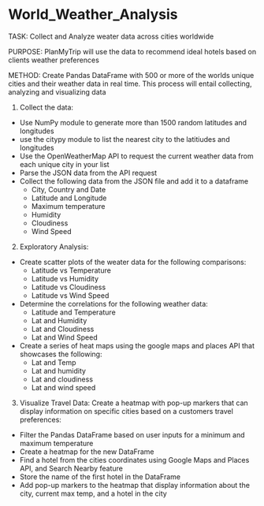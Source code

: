 # World_Weather_Analysis

TASK: Collect and Analyze weater data across cities worldwide

PURPOSE: PlanMyTrip will use the data to recommend ideal hotels based on clients weather preferences

METHOD: Create Pandas DataFrame with 500 or more of the worlds unique cities and their weather data in real time. This process will entail collecting, analyzing and visualizing data

 1. Collect the data:
  - Use NumPy module to generate more than 1500 random latitudes and longitudes
  - use the citypy module to list the nearest city to the latitiudes and longitudes
  - Use the OpenWeatherMap API to request the current weather data from each unique city in your list
  - Parse the JSON data from the API request
  - Collect the following data from the JSON file and add it to a dataframe 
     - City, Country and Date
     - Latitude and Longitude
     - Maximum temperature
     - Humidity
     - Cloudiness
     - Wind Speed
 
 2. Exploratory Analysis:
  - Create scatter plots of the weater data for the following comparisons:
     - Latitude vs Temperature
     - Latitude vs Humidity
     - Latitude vs Cloudiness
     - Latitude vs Wind Speed
  - Determine the correlations for the following weather data:
     - Latitude and Temperature
     - Lat and Humidity
     - Lat and Cloudiness
     - Lat and Wind Speed
  - Create a series of heat maps using the google maps and places API that showcases the following:
     - Lat and Temp
     - Lat and humidity
     - Lat and cloudiness 
     - Lat and wind speed

 3. Visualize Travel Data: Create a heatmap with pop-up markers that can display information on specific cities based on a customers travel preferences:
  - Filter the Pandas DataFrame based on user inputs for a minimum and maximum temperature
  - Create a heatmap for the new DataFrame
  - Find a hotel from the cities coordinates using Google Maps and Places API, and Search Nearby feature
  - Store the name of the first hotel in the DataFrame
  - Add pop-up markers to the heatmap that display information about the city, current max temp, and a hotel in the city